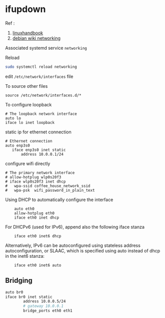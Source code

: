 # ifupdown

Ref :
1. [linuxhandbook](https://linuxhandbook.com/ifup-ifdown-ifquery/)
2. [debian wiki networking](https://wiki.debian.org/NetworkConfiguration)

Associated systemd service `networking`

Reload
```sh
sudo systemctl reload networking
```

edit `/etc/network/interfaces` file

To source other files
```
source /etc/network/interfaces.d/*
```

To configure loopback
```
# The loopback network interface
auto lo
iface lo inet loopback
```

static ip for ethernet connection
```
# Ethernet connection
auto enp3s0
   iface enp3s0 inet static
       address 10.0.0.1/24
````


configure wifi directly
```
# The primary network interface
# allow-hotplug wlp0s20f3
# iface wlp0s20f3 inet dhcp
# 	wpa-ssid coffee_house_network_ssid
# 	wpa-psk  wifi_password_in_plain_text
```

Using DHCP to automatically configure the interface
```
    auto eth0
    allow-hotplug eth0
    iface eth0 inet dhcp
```
For DHCPv6 (used for IPv6), append also the following iface stanza
```
    iface eth0 inet6 dhcp
```

Alternatively, IPv6 can be autoconfigured using stateless address autoconfiguration, or SLAAC, which is specified using auto instead of dhcp in the inet6 stanza:
```
    iface eth0 inet6 auto
```


## Bridging
```sh
auto br0
iface br0 inet static
        address 10.0.0.5/24
        # gateway 10.0.0.1
        bridge_ports eth0 eth1

```



